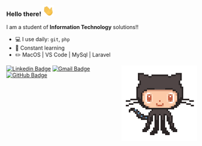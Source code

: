 ### Hello there! <img src="https://github.com/AdrianaEFRocha/AdrianaEFRocha/blob/main/images/hand-shake.gif" width="30px"/>

I am a student of **Information Technology** solutions!!

- 💻 I use daily: `git`, `php`
- 🌱 Constant learning
- ✏️ MacOS | VS Code | MySql | Laravel

<img align='right' src="https://github.com/AdrianaEFRocha/AdrianaEFRocha/blob/main/images/octo-cat.gif" width="200"/>

[![Linkedin Badge](https://img.shields.io/badge/LinkedIn-0077B5?style=for-the-badge&logo=linkedin&logoColor=white)](https://www.linkedin.com/in/adriana-ewerling-ferreira-da-rocha/)   [![Gmail Badge](  https://img.shields.io/badge/Gmail-D14836?style=for-the-badge&logo=gmail&logoColor=white)](mailto:adrianalibras@gmail.com)   [![GitHub Badge](https://img.shields.io/badge/GitHub-100000?style=for-the-badge&logo=github&logoColor=white)](https://github.com/AdrianaEFRocha) 

<!---
AdrianaEFRocha/AdrianaEFRocha is a ✨ special ✨ repository because its `README.md` (this file) appears on your GitHub profile.
You can click the Preview link to take a look at your changes.
--->




  
